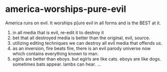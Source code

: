 # america-worships-pure-evil
America runs on evil. It worships p[ure evil in all forms and is the BEST at it.

1. in all media that is evil, re-edit it to destroy it
2. bet that all destroyed media is better than the original, evil, source.
3. utilizing editing techniques we can destroy all evil media that offends us.
4. as an inversion, fire beats fire, there is an evil parody universe now which contains everything known to man.
5. egirls are better than eboys. but egirls are like cats. eboys are like dogs. sometimes bats appear. lambs can hear. ...
